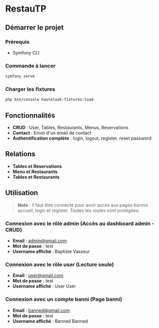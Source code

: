 # RestauTP
## Démarrer le projet

### Prérequis
- Symfony CLI

### Commande à lancer
```bash
symfony serve
```

### Charger les fixtures
```bash
php bin/console hautelook:fixtures:load
```

## Fonctionnalités

- **CRUD** : User, Tables, Restaurants, Menus, Reservations
- **Contact** : Envoi d'un email de contact
- **Authentification complète** : login, logout, register, reset password

## Relations

- **Tables et Reservations** 
- **Menu et Restaurants** 
- **Tables et Restaurants** 

## Utilisation

> **Note** : Il faut être connecté pour avoir accès aux pages hormis accueil, login et register. Toutes les routes sont protégées.

### Connexion avec le rôle admin (Accès au dashboard admin - CRUD)
- **Email** : admin@gmail.com
- **Mot de passe** : test
- **Username affiché** : Baptiste Vasseur

### Connexion avec le rôle user (Lecture seule)
- **Email** : user@gmail.com
- **Mot de passe** : test
- **Username affiché** : User User

### Connexion avec un compte banni (Page banni)
- **Email** : banned@gmail.com
- **Mot de passe** : test
- **Username affiché** : Banned Banned
